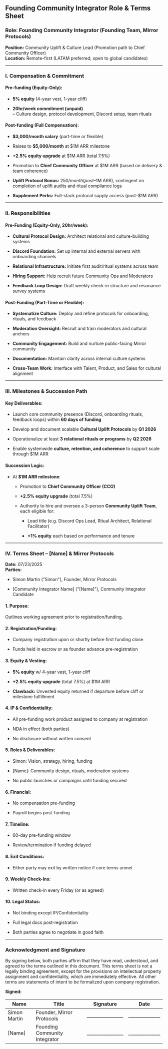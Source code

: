 ## Founding Community Integrator Role & Terms Sheet

### Role: Founding Community Integrator (Founding Team, Mirror Protocols)

**Position:** Community Uplift & Culture Lead (Promotion path to Chief Community Officer)  
**Location:** Remote-first (LATAM preferred; open to global candidates)

---

### I. Compensation & Commitment

#### Pre-funding (Equity-Only):

- **5% equity** (4-year vest, 1-year cliff)
    
- **20hr/week commitment (unpaid)**  
    – Culture design, protocol development, Discord setup, team rituals
    

#### Post-funding (Full Compensation):

- **$3,000/month salary** (part-time or flexible)
    
- Raises to **$5,000/month** at $1M ARR milestone
    
- **+2.5% equity upgrade** at $1M ARR (total 7.5%)
    
- Promotion to **Chief Community Officer** at $1M ARR (based on delivery & team coherence)
    
- **Uplift Protocol Bonus:** $250/month (post–$1M ARR), contingent on completion of uplift audits and ritual compliance logs
    
- **Supplement Perks:** Full-stack protocol supply access (post–$1M ARR)
    

---

### II. Responsibilities

#### Pre-Funding (Equity-Only, 20hr/week):

- **Cultural Protocol Design:** Architect relational and culture-building systems
    
- **Discord Foundation:** Set up internal and external servers with onboarding channels
    
- **Relational Infrastructure:** Initiate first audit/ritual systems across team
    
- **Hiring Support:** Help recruit future Community Ops and Moderators
    
- **Feedback Loop Design:** Draft weekly check-in structure and resonance survey systems
    

#### Post-Funding (Part-Time or Flexible):

- **Systematize Culture:** Deploy and refine protocols for onboarding, rituals, and feedback
    
- **Moderation Oversight:** Recruit and train moderators and cultural anchors
    
- **Community Engagement:** Build and nurture public-facing Mirror community
    
- **Documentation:** Maintain clarity across internal culture systems
    
- **Cross-Team Work:** Interface with Talent, Product, and Sales for cultural alignment
    

---

### III. Milestones & Succession Path

#### Key Deliverables:

- Launch core community presence (Discord, onboarding rituals, feedback loops) within **60 days of funding**
    
- Develop and document scalable **Cultural Uplift Protocols** by **Q1 2026**
    
- Operationalize at least **3 relational rituals or programs** by **Q2 2026**
    
- Enable systemwide **culture, retention, and coherence** to support scale through $1M ARR
    

#### Succession Logic:

- At **$1M ARR milestone**:
    
    - Promotion to **Chief Community Officer (CCO)**
        
    - **+2.5% equity upgrade** (total 7.5%)
        
    - Authority to hire and oversee a 3-person **Community Uplift Team**, each eligible for:
        
        - Lead title (e.g. Discord Ops Lead, Ritual Architect, Relational Facilitator)
            
        - **+1% equity** each based on performance and tenure
            

---

### IV. Terms Sheet – [Name] & Mirror Protocols

**Date:** 07/23/2025  
**Parties:**

- Simon Martin ("Simon"), Founder, Mirror Protocols
    
- [Community Integrator Name] ("[Name]"), Community Integrator Candidate
    

#### 1. Purpose:

Outlines working agreement prior to registration/funding.

#### 2. Registration/Funding:

- Company registration upon or shortly before first funding close
    
- Funds held in escrow or as founder advance pre-registration
    

#### 3. Equity & Vesting:

- **5% equity** w/ 4-year vest, 1-year cliff
    
- **+2.5% equity upgrade** (total 7.5%) at $1M ARR
    
- **Clawback:** Unvested equity returned if departure before cliff or milestone fulfillment
    

#### 4. IP & Confidentiality:

- All pre-funding work product assigned to company at registration
    
- NDA in effect (both parties)
    
- No disclosure without written consent
    

#### 5. Roles & Deliverables:

- Simon: Vision, strategy, hiring, funding
    
- [Name]: Community design, rituals, moderation systems
    
- No public launches or campaigns until funding secured
    

#### 6. Financial:

- No compensation pre-funding
    
- Payroll begins post-funding
    

#### 7. Timeline:

- 60-day pre-funding window
    
- Review/termination if funding delayed
    

#### 8. Exit Conditions:

- Either party may exit by written notice if core terms unmet
    

#### 9. Weekly Check-Ins:

- Written check-in every Friday (or as agreed)
    

#### 10. Legal Status:

- Not binding except IP/Confidentiality
    
- Full legal docs post-registration
    
- Both parties agree to negotiate in good faith
    

---

### **Acknowledgment and Signature**

By signing below, both parties affirm that they have read, understood, and agreed to the terms outlined in this document. This terms sheet is not a legally binding agreement, except for the provisions on intellectual property assignment and confidentiality, which are immediately effective. All other terms are statements of intent to be formalized upon company registration.

**Signed:**

|Name|Title|Signature|Date|
|---|---|---|---|
|Simon Martin|Founder, Mirror Protocols|________________|______________|
|[Name]|Founding Community Integrator|________________|______________|